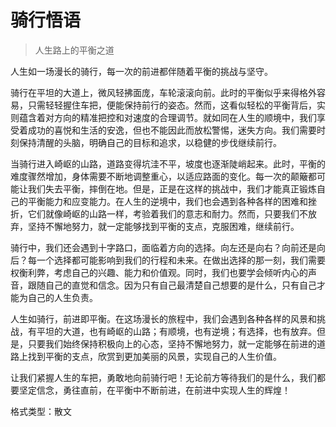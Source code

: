 # 骑行悟语
> 人生路上的平衡之道

人生如一场漫长的骑行，每一次的前进都伴随着平衡的挑战与坚守。

骑行在平坦的大道上，微风轻拂面庞，车轮滚滚向前。此时的平衡似乎来得格外容易，只需轻轻握住车把，便能保持前行的姿态。然而，这看似轻松的平衡背后，实则蕴含着对方向的精准把控和对速度的合理调节。就如同在人生的顺境中，我们享受着成功的喜悦和生活的安逸，但也不能因此而放松警惕，迷失方向。我们需要时刻保持清醒的头脑，明确自己的目标和追求，以稳健的步伐继续前行。

当骑行进入崎岖的山路，道路变得坑洼不平，坡度也逐渐陡峭起来。此时，平衡的难度骤然增加，身体需要不断地调整重心，以适应路面的变化。每一次的颠簸都可能让我们失去平衡，摔倒在地。但是，正是在这样的挑战中，我们才能真正锻炼自己的平衡能力和应变能力。在人生的逆境中，我们也会遇到各种各样的困难和挫折，它们就像崎岖的山路一样，考验着我们的意志和耐力。然而，只要我们不放弃，坚持不懈地努力，就一定能够找到平衡的支点，克服困难，继续前行。

骑行中，我们还会遇到十字路口，面临着方向的选择。向左还是向右？向前还是向后？每一个选择都可能影响到我们的行程和未来。在做出选择的那一刻，我们需要权衡利弊，考虑自己的兴趣、能力和价值观。同时，我们也要学会倾听内心的声音，跟随自己的直觉和信念。因为只有自己最清楚自己想要的是什么，只有自己才能为自己的人生负责。

人生如骑行，前进即平衡。在这场漫长的旅程中，我们会遇到各种各样的风景和挑战，有平坦的大道，也有崎岖的山路；有顺境，也有逆境；有选择，也有放弃。但是，只要我们始终保持积极向上的心态，坚持不懈地努力，就一定能够在前进的道路上找到平衡的支点，欣赏到更加美丽的风景，实现自己的人生价值。

让我们紧握人生的车把，勇敢地向前骑行吧！无论前方等待我们的是什么，我们都要坚定信念，勇往直前，在平衡中不断前进，在前进中实现人生的辉煌！

格式类型：散文